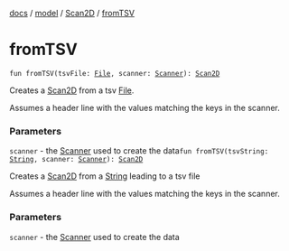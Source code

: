 [docs](../../index.md) / [model](../index.md) / [Scan2D](index.md) / [fromTSV](./from-t-s-v.md)

# fromTSV

`fun fromTSV(tsvFile: `[`File`](https://docs.oracle.com/javase/8/docs/api/java/io/File.html)`, scanner: `[`Scanner`](../-scanner/index.md)`): `[`Scan2D`](index.md)

Creates a [Scan2D](index.md) from a tsv [File](https://docs.oracle.com/javase/8/docs/api/java/io/File.html).

Assumes a header line with the values matching the keys in the scanner.

### Parameters

`scanner` - the [Scanner](../-scanner/index.md) used to create the data`fun fromTSV(tsvString: `[`String`](https://kotlinlang.org/api/latest/jvm/stdlib/kotlin/-string/index.html)`, scanner: `[`Scanner`](../-scanner/index.md)`): `[`Scan2D`](index.md)

Creates a [Scan2D](index.md) from a [String](https://kotlinlang.org/api/latest/jvm/stdlib/kotlin/-string/index.html) leading to a tsv file

Assumes a header line with the values matching the keys in the scanner.

### Parameters

`scanner` - the [Scanner](../-scanner/index.md) used to create the data